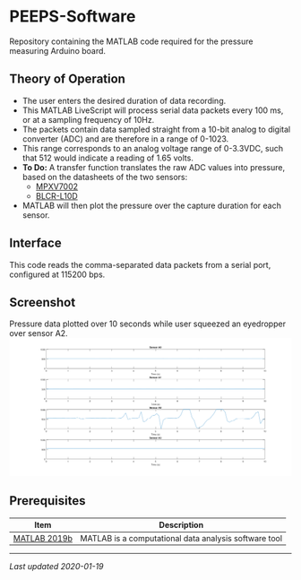 # PEEPS-Software
Repository containing the MATLAB code required for the pressure measuring Arduino board.

## Theory of Operation
* The user enters the desired duration of data recording.
* This MATLAB LiveScript will process serial data packets every 100 ms, or at a sampling frequency of 10Hz.
* The packets contain data sampled straight from a 10-bit analog to digital converter (ADC) and are therefore in a range of 0-1023.
* This range corresponds to an analog voltage range of 0-3.3VDC, such that 512 would indicate a reading of 1.65 volts.
* **To Do:** A transfer function translates the raw ADC values into pressure, based on the datasheets of the two sensors:
  * [MPXV7002](https://www.nxp.com/docs/en/data-sheet/MPXV7002.pdf)
  * [BLCR-L10D](https://media.digikey.com/pdf/Data%20Sheets/Amphenol%20All%20Sensors%20Corp/BLCR%20DS-0354_Rev_E.PDF)
* MATLAB will then plot the pressure over the capture duration for each sensor.

## Interface
This code reads the comma-separated data packets from a serial port, configured at 115200 bps.

## Screenshot
Pressure data plotted over 10 seconds while user squeezed an eyedropper over sensor A2.
![Pressure data plotted over 10 seconds while user squeezed an eyedropper over sensor A2](Screenshot.png)

## Prerequisites
|**Item**|**Description**|
|--------|---------------|
|[MATLAB 2019b](https://www.mathworks.com/help/matlab/index.html?s_tid=CRUX_lftnav)|MATLAB is a computational data analysis software tool|

---
*Last updated 2020-01-19*
